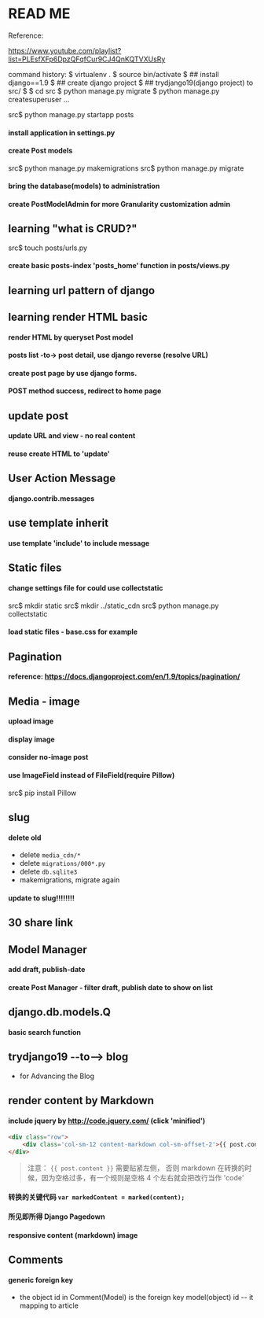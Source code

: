 # READ ME



Reference:

https://www.youtube.com/playlist?list=PLEsfXFp6DpzQFqfCur9CJ4QnKQTVXUsRy


command history:
$ virtualenv .
$ source bin/activate
$ ## install django==1.9
$ ## create django project
$ ## trydjango19(django project) to src/
$
$ cd src
$ python manage.py migrate
$ python manage.py createsuperuser
...

src$ python manage.py startapp posts
#### install application in settings.py
#### create Post models
src$ python manage.py makemigrations
src$ python manage.py migrate

#### bring the database(models) to administration
#### create PostModelAdmin for more Granularity customization admin

## learning "what is CRUD?"

src$ touch posts/urls.py
#### create basic posts-index 'posts_home' function in posts/views.py
## learning url pattern of django

## learning render HTML basic

#### render HTML by queryset Post model

#### posts list -to-> post detail, use django reverse (resolve URL)

#### create post page by use django forms.
#### POST method success, redirect to home page


## update post
#### update URL and view - no real content
#### reuse create HTML to 'update'


## User Action Message
#### django.contrib.messages


## use template inherit
#### use template 'include' to include message


## Static files
#### change settings file for could use collectstatic

src$ mkdir static
src$ mkdir ../static_cdn
src$ python manage.py collectstatic

#### load static files - base.css for example


## Pagination
#### reference: https://docs.djangoproject.com/en/1.9/topics/pagination/


## Media - image
#### upload image
#### display image
#### consider no-image post

#### use ImageField instead of FileField(require Pillow)
src$ pip install Pillow


## slug
#### delete old
- delete `media_cdn/*`
- delete `migrations/000*.py`
- delete `db.sqlite3`
- makemigrations, migrate again 

#### update to slug!!!!!!!!


## 30 share link


## Model Manager
#### add draft, publish-date
#### create Post Manager - filter draft, publish date to show on list


## django.db.models.Q
#### basic search function


## trydjango19 --to--> blog

- for Advancing the Blog



## render content by Markdown
#### include jquery by http://code.jquery.com/ (click 'minified')

```html
<div class="row">
	<div class='col-sm-12 content-markdown col-sm-offset-2'>{{ post.content }}</div>
</div>
```

> 注意： `{{ post.content }}` 需要贴紧左侧，
> 否则 markdown 在转换的时候，因为空格过多，有一个规则是空格 4 个左右就会把改行当作 'code'

#### 转换的关键代码 `var markedContent = marked(content);`
#### 所见即所得 Django Pagedown


#### responsive content (markdown) image


## Comments
#### generic foreign key
- the object id in Comment(Model) is the foreign key model(object) id -- it mapping to article



